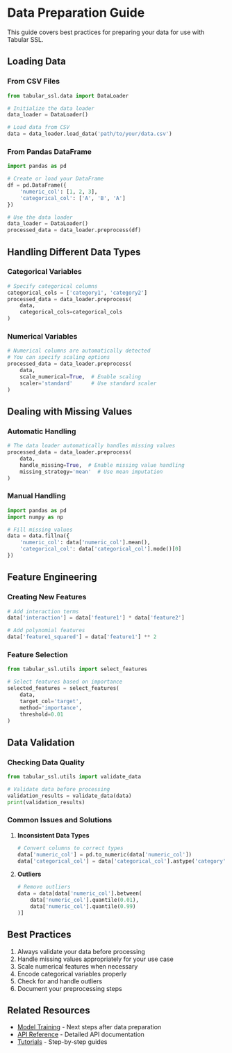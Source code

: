 # Data Preparation Guide

This guide covers best practices for preparing your data for use with Tabular SSL.

## Loading Data

### From CSV Files

```python
from tabular_ssl.data import DataLoader

# Initialize the data loader
data_loader = DataLoader()

# Load data from CSV
data = data_loader.load_data('path/to/your/data.csv')
```

### From Pandas DataFrame

```python
import pandas as pd

# Create or load your DataFrame
df = pd.DataFrame({
    'numeric_col': [1, 2, 3],
    'categorical_col': ['A', 'B', 'A']
})

# Use the data loader
data_loader = DataLoader()
processed_data = data_loader.preprocess(df)
```

## Handling Different Data Types

### Categorical Variables

```python
# Specify categorical columns
categorical_cols = ['category1', 'category2']
processed_data = data_loader.preprocess(
    data,
    categorical_cols=categorical_cols
)
```

### Numerical Variables

```python
# Numerical columns are automatically detected
# You can specify scaling options
processed_data = data_loader.preprocess(
    data,
    scale_numerical=True,  # Enable scaling
    scaler='standard'      # Use standard scaler
)
```

## Dealing with Missing Values

### Automatic Handling

```python
# The data loader automatically handles missing values
processed_data = data_loader.preprocess(
    data,
    handle_missing=True,  # Enable missing value handling
    missing_strategy='mean'  # Use mean imputation
)
```

### Manual Handling

```python
import pandas as pd
import numpy as np

# Fill missing values
data = data.fillna({
    'numeric_col': data['numeric_col'].mean(),
    'categorical_col': data['categorical_col'].mode()[0]
})
```

## Feature Engineering

### Creating New Features

```python
# Add interaction terms
data['interaction'] = data['feature1'] * data['feature2']

# Add polynomial features
data['feature1_squared'] = data['feature1'] ** 2
```

### Feature Selection

```python
from tabular_ssl.utils import select_features

# Select features based on importance
selected_features = select_features(
    data,
    target_col='target',
    method='importance',
    threshold=0.01
)
```

## Data Validation

### Checking Data Quality

```python
from tabular_ssl.utils import validate_data

# Validate data before processing
validation_results = validate_data(data)
print(validation_results)
```

### Common Issues and Solutions

1. **Inconsistent Data Types**
   ```python
   # Convert columns to correct types
   data['numeric_col'] = pd.to_numeric(data['numeric_col'])
   data['categorical_col'] = data['categorical_col'].astype('category')
   ```

2. **Outliers**
   ```python
   # Remove outliers
   data = data[data['numeric_col'].between(
       data['numeric_col'].quantile(0.01),
       data['numeric_col'].quantile(0.99)
   )]
   ```

## Best Practices

1. Always validate your data before processing
2. Handle missing values appropriately for your use case
3. Scale numerical features when necessary
4. Encode categorical variables properly
5. Check for and handle outliers
6. Document your preprocessing steps

## Related Resources

- [Model Training](model-training.md) - Next steps after data preparation
- [API Reference](../reference/api.md) - Detailed API documentation
- [Tutorials](../tutorials/index.md) - Step-by-step guides 